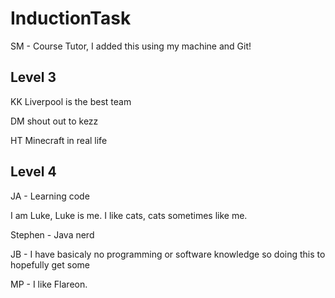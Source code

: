 # InductionTask
SM - Course Tutor, I added this using my machine and Git!
## Level 3

KK Liverpool is the best team

DM shout out to kezz

HT Minecraft in real life

## Level 4
JA - Learning code

I am Luke, Luke is me. I like cats, cats sometimes like me.

Stephen - Java nerd

JB - I have basicaly no programming or software knowledge so doing this to hopefully get some

MP - I like Flareon. 

